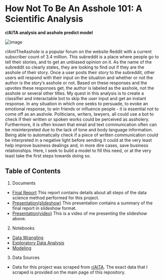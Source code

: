 # How Not To Be An Asshole 101: A Scientific Analysis
**r/AITA analysis and asshole predict model**

![image](https://media.wired.co.uk/photos/606d9c067aff197af7c72afa/master/w_1600%2Cc_limit/wired-obsessions-aiaa.jpg)

r/AmITheAsshole is a popular forum on the website Reddit with a current subscriber
count of 3.4 million. This subreddit is a place where people go to tell their stories, and to get an
unbiased opinion on it. As the name of the subreddit so clearly states, they are looking to find out
if they are the asshole of their story. Once a user posts their story to the subreddit, other users
will respond with their input on the situation and whether or not the author is the story’s asshole
or not. Based on these responses and the upvotes these responses get, the author is labeled as the
asshole, not the asshole or several other titles. My quest in this analysis is to create a classifier
and interactable bot to skip the user input and get an instant response. In any situation in which
one seeks to persuade, to evoke an emotional response, to win friends or influence people - it is
essential not to come off as an asshole. Politicians, writers, lawyers, all could use a bot to check
if their written or spoken works could be perceived as assholery. Furthermore, it is often known
that email and text communication often can be misinterpreted due to the lack of tone and body
language information. Being able to automatically check if a piece of written communication
could be interpreted in a negative light before sending it could at the very least help improve
business dealings and, in more dire cases, save business relationships. Here, I seek to build a
model to fill this need, or at the very least take the first steps towards doing so.

## Table of Contents
1. Documents
- [Final Report](https://github.com/chandlerKinch/AITAModeling/blob/main/AITA%20Final%20Report.pdf) This report contains details about all steps of the data science method performed for this project. 
- [Presentation(slideshow)](https://github.com/chandlerKinch/AITAModeling/blob/main/AITA%20Presentation.pdf) This presentation contains a summary of the final report in slideshow format.
- [Presentation(video)](https://www.youtube.com/watch?v=8IZ5fBwmoww) This is a video of me presenting the slideshow above. 
2. Notebooks
- [Data Wrangling](https://github.com/chandlerKinch/AITAModeling/blob/main/Notebooks/DataWrangling.ipynb)
- [Exploratory Data Analysis](https://github.com/chandlerKinch/AITAModeling/blob/main/Notebooks/EDA.ipynb)
- [Modeling](https://github.com/chandlerKinch/AITAModeling/blob/main/Notebooks/Modeling.ipynb)
3. Data Sources
- Data for this project was scraped from [r/AITA](https://www.reddit.com/r/AmItheAsshole/). The exact data that I scraped is provided on the main page of this repository. 

